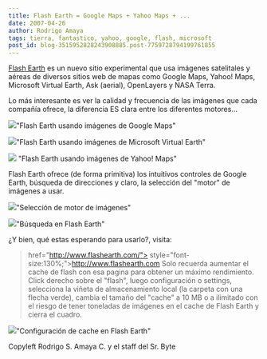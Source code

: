 ```yaml
---
title: Flash Earth = Google Maps + Yahoo Maps + ...
date: 2007-04-26
author: Rodrigo Amaya
tags: tierra, fantastico, yahoo, google, flash, microsoft
post_id: blog-3515952828243908885.post-7759728794199761855
---
```


[Flash Earth](http://www.flashearth.com/) es un nuevo sitio experimental que usa imágenes satelitales y aéreas de diversos sitios web de mapas como Google Maps, Yahoo! Maps, Microsoft Virtual Earth, Ask (aerial), OpenLayers y NASA Terra.

Lo más interesante es ver la calidad y frecuencia de las imágenes que cada compañía ofrece, la diferencia ES clara entre los diferentes motores...

[![](http://bp1.blogger.com/_ayvorITawE4/RjFJh0K33hI/AAAAAAAAATM/-c0nibeAHBw/s200/flashearth-google.jpg)](http://bp1.blogger.com/_ayvorITawE4/RjFJh0K33hI/AAAAAAAAATM/-c0nibeAHBw/s1600-h/flashearth-google.jpg)"Flash Earth usando imágenes de Google Maps"

[![](http://bp3.blogger.com/_ayvorITawE4/RjFJsUK33iI/AAAAAAAAATU/pkVyGtEbYLk/s200/flashearth-microsoftVE.jpg)](http://bp3.blogger.com/_ayvorITawE4/RjFJsUK33iI/AAAAAAAAATU/pkVyGtEbYLk/s1600-h/flashearth-microsoftVE.jpg)"Flash Earth usando imágenes de Microsoft Virtual Earth"

[![](http://bp1.blogger.com/_ayvorITawE4/RjFJz0K33jI/AAAAAAAAATc/50vHyAZzX84/s200/flashearth-yahoo.jpg)](http://bp1.blogger.com/_ayvorITawE4/RjFJz0K33jI/AAAAAAAAATc/50vHyAZzX84/s1600-h/flashearth-yahoo.jpg) "Flash Earth usando imágenes de Yahoo! Maps"

Flash Earth ofrece (de forma primitiva) los intuitivos controles de Google Earth, búsqueda de direcciones y claro, la selección del "motor" de imágenes a usar.

[![](http://bp1.blogger.com/_ayvorITawE4/RjFLS0K33kI/AAAAAAAAATk/jusPXL9botU/s400/selecciona_motor_flashearth.jpg)](http://bp1.blogger.com/_ayvorITawE4/RjFLS0K33kI/AAAAAAAAATk/jusPXL9botU/s1600-h/selecciona_motor_flashearth.jpg)"Selección de motor de imágenes"

[![](http://bp2.blogger.com/_ayvorITawE4/RjFLhEK33lI/AAAAAAAAATs/tx2ZWp1vGEU/s400/busqueda_flashearth.jpg)](http://bp2.blogger.com/_ayvorITawE4/RjFLhEK33lI/AAAAAAAAATs/tx2ZWp1vGEU/s1600-h/busqueda_flashearth.jpg)"Búsqueda en Flash Earth"

¿Y bien, qué estas esperando para usarlo?, visita:

> href="http://www.flashearth.com/"> style="font-size:130%;">http://www.flashearth.com
Solo recuerda aumentar el cache de flash con esa pagina para obtener un máximo rendimiento. Click derecho sobre el "flash", luego configuración o settings, selecciona la viñeta de almacenamiento local (la carpeta con una flecha verde), cambia el tamaño del "cache" a 10 MB o a ilimitado con el riesgo de tener toneladas de imágenes en el cache de Flash Earth y cierra el cuadro.

[![](http://bp0.blogger.com/_ayvorITawE4/RjFNNkK33mI/AAAAAAAAAT0/dTHR5dsudgc/s400/cacheflashearth.jpg)](http://bp0.blogger.com/_ayvorITawE4/RjFNNkK33mI/AAAAAAAAAT0/dTHR5dsudgc/s1600-h/cacheflashearth.jpg)"Configuración de cache en Flash Earth"

Copyleft Rodrigo S. Amaya C. y el staff del Sr. Byte
